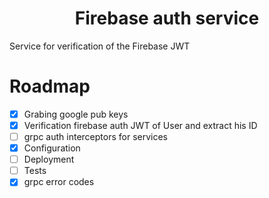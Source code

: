 <h1 align="center">Firebase auth service</h1>

Service for verification of the Firebase JWT

# Roadmap

- [x] Grabing google pub keys
- [x] Verification firebase auth JWT of User and extract his ID
- [ ] grpc auth interceptors for services
- [x] Configuration
- [ ] Deployment
- [ ] Tests
- [x] grpc error codes

